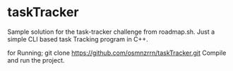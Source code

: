 # taskTracker
Sample solution for the task-tracker challenge from roadmap.sh. Just a simple CLI based task Tracking program in C++.

for Running;
git clone https://github.com/osmnzrrn/taskTracker.git
Compile and run the project.
